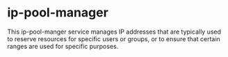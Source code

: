 # ip-pool-manager

This ip-pool-manger service manages IP addresses that are typically used to reserve resources for specific users or groups, or to ensure that certain ranges are used for specific purposes.
